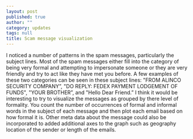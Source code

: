 ```yaml
---
layout: post
published: true
author: ""
category: updates
tags: null
title: Scam message visualization
---
```


I noticed a number of patterns in the spam messages, particularly the subject lines. Most of the spam messages either fill into the category of being very formal and attempting to impersonate someone or they are very friendly and try to act like they have met you before. A few examples of these two categories can be seen in these subject lines: "FROM ALINCO SECURITY COMPANY”, "DO REPLY: FEDEX PAYMENT LODGEMENT OF FUNDS", "YOUR BROTHER”, and "Hello Dear Friend.” I think it would be interesting to try to visualize the messages as grouped by there level of formality. You count the number of occurrences of formal and informal words in the subject of each message and then plot each email based on how formal it is. Other meta data about the message could also be incorporated to added additional axes to the graph such as geography location of the sender or length of the emails.
